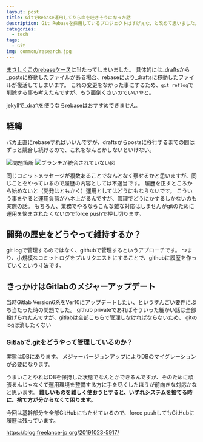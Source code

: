 ```yaml
---
layout: post
title: GitでRebase運用してたら血を吐きそうになった話
description: Git Rebaseを採用しているプロジェクトはすげぇな、と改めて思いました。運用コストが高すぎます。
categories:
  - tech
tags:
  - Git
img: common/research.jpg
---
```

[まさしくこのrebaseケース](https://frasco.io/why-you-should-stop-using-git-rebase-535fa30d7e25)に当たってしまいました。
具体的には_draftsから_postsに移動したファイルがある場合、rebaseにより_draftsに移動したファイルが復活してしまいます。
これの変更をなかった事にするため、`git reflog`で削除する事も考えたんですが、もう面倒くさいのでいいやと。

jekyllで_draftを使うならrebaseはおすすめできません。

## 経緯
バカ正直にrebaseすればいいんですが、draftsからpostsに移行するまでの間はずっと競合し続けるので、これをなんとかしないといけない。

![問題箇所]({{site.baseurl}}/{{site.data.path.img}}/2019/11/gitflow_cross.png)
![ブランチが統合されていない図]({{site.baseurl}}/{{site.data.path.img}}/2019/11/gitflow.png)

同じコミットメッセージが複数あることでなんとなく察せるかと思いますが、同じことをやっているので履歴の内容としては不適当です。
履歴を正すところから始めないと（開発はともかく）運用としてはどうにもならないです。
こういう事をやると運用負荷がハネ上がるんですが、管理でどうにかするしかないのも実際の話。
もちろん、業務でやるならこんな雑な対応はしませんがgitのために運用を悩まされたくないのでforce pushで押し切ります。

## 開発の歴史をどうやって維持するか？
git logで管理するのではなく、githubで管理するというアプローチです。
つまり、小規模なコミットログをプルリクエストにすることで、githubに履歴を作っていくという寸法です。

## きっかけはGitlabのメジャーアップデート
当時Gitlab Version6系をVer10にアップデートしたい、というすんごい要件にぶち当たった時の問題でした。
github privateであればそういった細かい話は全部投げられたんですが、gitlabは全部こちらで管理しなければならないため、
gitのlogは消したくない

### Gitlabで.gitをどうやって管理しているのか？
実態はDBにあります。
メジャーバージョンアップによりDBのマイグレーションが必要になります。

うまいことやればDBを保持した状態でなんとかできるんですが、そのために頑張るんじゃなくて運用環境を整備する方に手を尽くしたほうが前向きな対応かなと思います。
**難しいものを難しく使おうとすると、いずれシステムを捨てる時に、捨て方が分からなくて困ります。**

今回は基幹部分を全部GitHubにもたせているので、force pushしてもGitHubに履歴は残っています。


https://blog.freelance-jp.org/20191023-5917/
